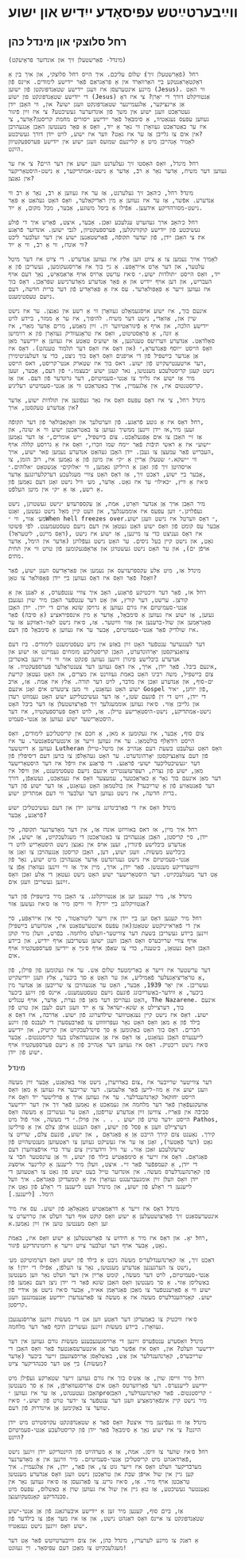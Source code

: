 # װײַבערטײַטש עפּיסאָדע׃ ייִדיש און ישוע #

## רחל סלוצקי און מינדל כּהן ##

	(מינדל- פֿאַרשטעלן זיך און אונדזער פּראָיעקט)

	רחל (פֿאָרשטעלן זיך)׃ שלום עליכם. איך הייס רחל סלוצקי, און איך בין אַ
	דאָקטאָראַנטקע בײַ האַרװאַרד אין אַ פּראָגראַם פֿאַר יידישע לימודים. איינס פֿון
	מײַנע אינטערעסן איז װעגן יידישע שטאַנדפּונקטן פֿון ישוען (Jesus). ווי האָט
	די ייִדישע שטאַנדפּונקט פון ישוע (Jesus) אַנטװיקלט דורך די יאָרן? צי איז דאָ
	אַן אַיינציקער, אַלגעמיינער שטאַנדפּונקט װעגן ישוע? און, װי האָבן ייִדן
	געטראַכט װעגן ישוע אין משך פֿון אונדזערער געשיכטע? צי איז זײַן פֿיגור
	געװען עפּעס נעגאַטיװ, אַ סימבאָל פֿאַר ייִדישע ייסורים מחמת קריסטן?אָדער, צי
	איז ער באַטראַכט געוואָרן װי נאָר אַ ייִד, װאָס אַ פּאָר מענטשן האָבן אָנגעהױבן
	אין אים צו גלייבן אַז ער איז גאָט? װער איז ישוע, לױט ייִדן דורך געשיכטע?
	לאָמיר אָנהייבן מיט אַ קליינעם שמועס װעגן ישוע אין ייִדישע פּערספּעקטיװן
	הײַנט.

	רחל׃ מינדל, װאָס האָסטו זיך געלערנט װעגן ישוע אין דער היים? צי איז ער
	געװען דער משיח, אָדער נאָר אַ רבֿ, אָדער אַ נישט-אמתדיקער, אַ נישט-היסטאָריקער
	אין גאַנצן?

	מינדל׃ רחל, כ׳האָב זיך געלערנט, אַז ער איז געװען אַ רבֿ, נאָר אַ רבֿ װי
	אַנדערע. אפֿשר, אַז ער איז געװען אַ מין ראַדיקאַלער, װאָס האָט געהאַט אַ פּאָר
	נישט-מסורהדיקע אידעען. אַפֿילו אַ ביסל משוגע, אָבער, מכּל מקום, אַ ייִד.

	רחל׃ כ׳האָב אױך געהערט ענלעכע זאַכן. אָבער, איצט, פֿאָרש איך די פֿולע
	געשיכטע פֿון ייִדישע קוקװינקלען, פּערספּעקטיװן, לגבי ישוען. אונדזער פֿראַגע
	איז׃ צי האָבן ייִדן, פֿון יעדער תּקופֿה, פֿאַרשטאַנען ישוע אין דער זעלבער ליכט
	װי אונדז, װי אַ רבֿ, װי אַ ייִד?

	לאָמיך אײַך נעמען צו אַ צײַט װען אַלץ איז געװען אַנדערש. די צײַט איז דער מיטל
	עלטער, און דער אָרט׃ אייראָפּע. אַ נײַ בוך איז אַרױסגעקומען, געשריבן פֿון אַ
	ייִד, װאָס הייסט ״תּולדות ישוע.״ ס׳איז ערשט אַרױס אױף אַראַמאַיש, נאָך דעם אױף
	העבריִש, און דען אױף ייִדיש און אַ פּאָר אַנדערע מאָדערנישע שפּראַכן. דאָס בוך
	איז געװען זייער אַ פּאָפּולאַרער. עס איז אַ פּאַראָדיע פֿון דער ברית חדשה, דעם
	נײַעם טעסטימענט.

	אינעם בוך, איז ישוע אויסגעמאָלט געוואָרן װי אַ רשע אין גאַנצן. ער איז נישט
	שיין און, אַװאַדי, נישט דער משיח. להיפוך, איז ער אַ ממזר, ביידע לויט
	ייִדישע הלכה, און אױף אַ פֿיגוראַטיװער זין. זײַן מאַמע, מרים אָדער מאַרי, איז
	אַ זונה, אַ פּראָסטיטוט, וואָס איז טראָגעוודיק געוואָרן פון א רוימישן
	סאָלדאַט. אַנדערע װערזיעס טענהנען, אַז ישוע׳ס טאַטע איז געװען אַ ייִדישער מאַן
	װאָס הייסט ״יוסף פּאַנדעראַ,״ (און דאָס איז װאָס דער תּלמוד טענהט). דאָס איז
	אַן אַנדער בײַשפּיל פֿון די אויפנים װאָס דאָס בוך ניצט, כּדי צו דעלעגיטימירן
	דער אויטענטישקײַט פֿון ישוע. דאס בוך איז שטארק אנטי־קריסט, דאס הייסט,
	נישט קעגן קריסטלעכע מענטשן, נאר קעגן ישוע ״בעצמו.״ פֿון דעם, אָבער, זעען
	מיר אַז ישוע איז גלײַך צו אַנטי-סעמיטיזם, דער גרונדער פֿון דעם. און אַז
	קריסטנטום איז, אין אַלגעמיין, אױך באַטראַכט װי אַן אַנטי-סעמיטיש רעליגיע.

	מינדל׃ רחל, צי איז דאָס עפּעס װאָס איז נאָר געפֿונען אין תּולדות ישוע, אָדער
	אין אַנדערע טעקסטן, אױך?

	רחל׃ דאָס איז אַ גוטע פֿראַגע. פֿון װערטלעך און װאָקאַבולאַר פֿון דער תּקופֿה,
	זעען מיר,אז יידן זײַנען ממשיך געווען צו באַטראַכטן ישוע ווי א שונה, און
	אַז זיי האָבן צו אים אָפּגעלאַכט. צום בײַשפּיל, ״יש אומרים,״ אַז דער נאָמען
	״ישוע״ איז אַ ראשי תּיבֿות פֿאַר ״ימח שמו וזכרו,״ װאָס איז אַ גרױסע קללה אױף
	העבריִש פֿאַר עמעצן צו געבן. ייִדן האָבן געהאַט אנדערע נעמען פאר ישוע, אױך,
	װי ״ישקא.״ שטעלן אַרייַן אַ ״ק״ איִן מיטן פֿון אַ נאָמען איז, רובֿ הזמן, צו
	אויסהיטן זיך פֿון זאָגן אַ הייליקן נאָמען, װי ״אלוקים״ אָנשטאָט ״אלוהים.״
	אָבער בײַ ישוע, דאַכט זיך, אַז דאָס האָט צװיי מעגלעכע דערקלערונגען׃ אָדער,
	ס׳איז אַ װיץ, ״כּאילו״ ער איז גאָט. אָדער, מע׳ װיל נישט זאָגן דעם נאָמען פֿון
	אַ רשע, אַז אַ ״ק״ אין מיטן העלפֿט.

	מיר האָבן אױך אַן אַנדער װאָרט, אמת, אַן עקספּרעזיע׃ ״נישט געשטױגן, נישט
	געפֿלױגן.״ װען עפּעס איז אוממעגלעך, און װעט קיין מאָל נישט געשען, זאָגט
	מע׳ אַזױ, װי ״When hell freezes over.״ דאָס װערטל איז נישט װעגן ישוע,
	אָבער עס קומט פֿון װאָס ישוע האָט געטאָן אין דעם נײַעם טעסטעמענט. לפֿי פּשוטו
	(דאָס מיינט, ליטעראַל), איז דאָס געניצט כּדי צו מיינען, אַז ישוע איז נישט
	גאָט, און נישט קיין בעל ניסים. ער האָט נישט געפֿלױגן (אָדער אין הימל, אָדער
	אױפֿן ים), און ער האָט נישט געשטױגן און אַראָפּגעקומען פֿון טױט װי אין תּחית
	מתים.

	מינדל׃ אַז, מיט אַלע עקספּרעזיעס און נעמען און פּאַראָדיעס װעגן ישוע, פֿאַר
	װאָס? פֿאַר װאָס איז דאָס געװען בײַ ייִדן פּאָפּולאַר צו טאָן?

	רחל׃ אז, פֿאַר דער װיכטיקע פֿראַגע, האָב איך צװיי ענטפֿערס, אַ לאַנגן און אַ
	קורצן. ערשט, דער קורץ, און אָט דער ענטפֿער האָבן מיר שױן געגעבן׃
	אַנטי-סעמיטיזם איז גורם געװען אַ גרױסן שׂונא אַרום די ייִדן. ייִדן האָבן
	געזען, אַז ישוע איז געװען אַ סימבאָל, אָדער אַ מין אינספיראציע (אַ סיבה) פֿאַר
	פּאָגראָמען און שול-ברענען און אַזױ װײַטער. אַז, ס׳איז נישט לאַװ-דאַװקע אַז ער
	איז שולדיק פֿאַר אַנטי-סעמיטיזם, אָבער ער איז געװען אַ סימבאָל פֿון דעם.

	דער לענגערער ענטפֿער האָט זײַן באַזע אין נײַע טעסטימענט לימודים. ביז דעם
	צװאַנציקסטן יאָרהונדערט, האָבן קריסטליכע מומחים געמיינט אז ישוע און
	אנדערע ביבלישע פיגורן זײַנען געווען פונקט אזוי װי זיי זיינען באשריבן
	אינעם ביבל. פֿאַר ייִדן, אױך, איז דאָס געװען דער צענטראַלער פּערספּעקטיװ. אַז,
	צום בײַשפּיל, משה רבינו האָט באמת געװױנט אין מצרים, און האָט געטאָן קריעת
	ים-סוף, און אַנדערע זאַכן אין מדבר, לױט דער תּורה. אַלץ איז אַמת. אַז, אױב
	ישוע האָט געזאָגט, װי מען ציטערט אים זאָגן אינעם Gospel פֿון יוחנן, ״איר,
	די ייִדן, זײַט די זין פֿונעם שׂטן,״ אַז דער געשיכטליקע ישוע האָט געמוזט רעדן
	און גלייבן אַזױ. ס׳איז געװען אוממעגלעך זיך פֿאָרצושטעלן אַז דער ביבל האָט
	נישט-אַמתדיקע, נישט-היסטאָרישע טיילן. אַז, לױט דאָס פּערספּעקטיװ, איז דער
	היסטאָרישער ישוע געװען אַן אַנטי-סעמיט.

	צום סוף, אָבער, איז געקומען א מאן, אַ חכם אין קריסטליכע לימודים, װאָס
	הייסט רודאָלף בולטמאַן. ער איז געװען זייער אַן אינטערעסאַנטער. ער איז
	געװען אַ דײַטשער Lutheran װאָס האָט געלעבט בשעת דעם אָנהייב און מיטל-טיילן
	פֿון דעם צװאַנציקסטן יאָרהונדערט. ער האָט געהאָלפֿן צו בױען דעם דיסיפּלין פֿון
	דער ״געשיכטליכער ישוע״ פֿראַגע. די פֿראַגע איז׃ װיפֿל איז דער היסטאָרישער
	מאַן, ישוע פֿון נצרת, רעפּרעזענטירט אינעם נײַעם טעסטימענט, און װיפֿל איז
	דער מאַן אינעם בוך נאָר אַ כאַראַכטער, עמעצער װאָס איז געמאַכט, געשאַפֿן, דורך
	דער פֿאַנטאַזיע פֿון אַ שרײַבער? און בולטמאַן האָט געזאָגט, אַז דער ישוע פֿון דער
	ברית חדשה, איז נישט געװען דער זעלבער ווי דעם אמתדיקן ישוע.

	מינדל׃ װאָס איז די פֿאַרבינדונג צווישן ייִדן און דעם געשיכטליכן ישוע
	פֿראַגע, אָבער?

	רחל׃ איך מיין, אז דאס באווײַזט אונדז אַז, אין דער מאָדערנער תקופה, סײַ
	ייִדן, סײַ קריסטן, האָבן אָנגעהױבן צו באַטראַכטן די מעגלעכקײַט, אַז ישוע, און
	אַנדערע ביבלישע פֿיגורין, זעען אױס אין גאַנצן נישט היסטאָריש לױט די
	ביבלישע מעשׂות. װעגן ישוע, דען, האָבן קריסטן אָנגעהױבן צו זאָגן אַז
	אַנטי-סעמיטיזם איז נישט געגרונדעט אָדער אָנגעהױבן מיט ישוע, נאָר פֿון
	װײַטערדיקע מענטשן. פֿאַר ייִדן, אױך, מיין איך אַז זיי זײַנען געװאָרן אָפֿן צו
	אָט דער מעגלעכקײַט. דער היסטאָרישער ישוע האָט נישט געטאָן די אַלע זאַכן װאָס
	זײַנען געשריבן װעגן אים.

	מינדל׃ אַז, מיר קענען זען אַן אַנטוויקלונג. צי האָבן מיר בײַשפּילן פֿון דער
	אַנטװיקלונג בײַ ייִדין? װי װײסן מיר אַז ס׳איז געשען אַזױ?

	רחל׃ מיר קענען דאָס זען בײַ ייִדן אין זייער ליטוראַטור, סײַ אין אייראָפּע, סײַ
	אין די פֿאַראייניקטע שטאַטן(און עפּעס אינטערעסאַנט איז, אונדזערע בײַשפּילן
	זײַנען ביידע געשריבן בשעת דער צװייטער-װעלט מלחמה. בפֿרט, װעלן מיר קוקן
	אױף צװיי שרײַבערס װאָס האָבן װעגן ישוען געשריבען אױף ייִדיש, און ביידע
	האָבן דאָס געטאָן, כ׳טענה, כּדי צו שאַפֿן אױף ס׳נײַ אַ ייִדישן פּערספּעקטיװ אױף
	אים.

	דער ערשטער איז זייער אַ באַרימטער׃ שלום אַש. ער איז געקומען פון פּױלן, פֿון
	אַ טראַדיציאָנעלער פֿאַמיליע, און ער האָט אַ סך ביכער, אַלץ װעגן ייִדישקייט,
	געשריבן. אין יאָר 1939, אָבער, האָט ער אָנגעהױבן צו שרײַבען אַן אַנדער מין
	ביכער, אַ װידער-באַשרײַבונג פֿונעם נײַעם טעסטעמענט. איינס פֿון זײַנע ביכער
	האָט געהייסן׃ דער מאַן פֿון נצרת, אָדער, אױף ענגליש, The Nazarene. אינעם
	בוך, דערציילט אַ שׂונא-ישׂראל צו אַ ייִד װעגן דעם לעבן און טױט פֿון
	ישוע. דאָס איז נישט קיין נעגאַטיװער שילדערונג פֿון ישוע. אַדרבה, איז דאָס אַ
	בילד פֿון אַ מאַן װאָס האָט נאָר געפּרוּװװט צו פֿאַרבעסערן די לעבנס פֿון זײַנע
	חבֿרים. דאָס בוך האָט באַקומען אַ סך פײַנדלעכקײַט און קריטיק, און ייִדישע
	לייענערס האָבן געזאָגט, אַז דאָס איז אַן אונטערהאַלט בעד קריסטנטום. אָבער
	ס׳איז נישט ריכטיק. דאָס איז געװען דער אָנהייב פֿון אַ נייעם פּערספּעקטיװ אױף
	ישוע פֿון ייִדן.

מינדל׃

	דער צװייטער שרײַבער איז ,צום באַדויערן, נישט אַזױ באַקאַנט, אָבער זײַן מעשׂה
	וועגן ישוע איז אַ מוז-לייען פֿאַר אַלעמען. דער שרײַבער איז געװען אַ מאַן װאָס
	הייסט יחזקאל קאָרנהענדלער. ער איז געװען אױך אַ פּױלישער ייִד װאָס איז
	אַװעקגעפֿאָרן פֿאַר דער מלחמה און געמאַכט אַ נאָמען פֿאַר זיך אין דער ייִדישער
	סבֿיבֿה אין פּאַריז. צװישן זײַן אַנדערע שריפֿטן, האָט ער געשריבן אַ מעשׂה װאָס
	הייסט ״דער טױט פֿון ישוע . . . אין פּױלן.״ די מעשׂה, אזוי פֿול מיט Pathos,
	דערציילט װעגן אַ פּסל פֿון ישוע, װאָס הענגט אױפֿן צלם אין אַ פּױלישן
	קירך. נאָענט צום קירך הייבט אָן אַ פּאָגראָם , און ישוע, פֿונעם צלם, שרײַט צו
	גאָט (דער פֿאָטער), זאָגן אַז ער איז געשיקט געװען צו ראַטעװען מענטשהײַט פֿון
	שרעקלעכע זאַכן אַזױ. ער װיל װידערגיין צום ערד כּדי אױפֿצוהערן דעם
	פּאָגראָם. דאָס איז זייער אַ סימפּאַטיש בילד פֿון ישוע, װי אַן ערנסטער חבֿר צו
	די ייִדן, אַ קעמפּפֿער פֿאַר זיי. איצט, װעלן מיר לייענען אַ קליינער אױסצוג
	פֿון קאָרנהענדלערס מעשׂה. אין אונדזער טייל בעט ישוע פֿון גאָט צו ראַטעװען די
	ייִדן װאָס װעלן זײַן אומגעברענגט געװאָרן אין אַ קומעדיקן פּאָגראָם. איך װעל
	לייענען די ראָלע פֿון ישוע, און מינדל װעט לייענען די ראָלע פֿון גאָט אין
	הימל. [לייענען.]

	מינדל׃ דאָס איז זייער אַ דראַמאַטיש מאָנאָלאָג פֿון ישוע. עס איז מיר
	אינטערעסאַנט זיך פֿאָרצושטעלען אַ ישוע װאָס קוקט אוּף דער װעלט און טרױערט צו
	זען װאָס מענטשן טוען אין זײַן נאָמען.א

	רחל׃ יאָ. און דאָס איז מיר אַ חידוש צו פֿאָרשטעלען אַ ישוע װאָס איז, באַמת,
	גאָט, אָבער אױף דער זעלבער צײַט זייער אַ רחמינתדיקע פֿיגור.

	דאַכט זיך, אַז קאָרנהענדלער׳ס מעשׂה גיבט אַ בילד פֿון ישוע װאָס דערמוטיקט מע׳
	נישט צו הערגענען אַנדערע מענטשן, נאָר צו העלפֿן, אַפֿילו די ייִדן! אַז,
	אַנטי-סעמיטיזם, לױט דער מעשׂה, קומט אַרײַן אין דער װעלט נאָר װען מענטשן
	באַשליסן אַזױ. אַ סך מענטשן װאָס האָבן שׂונא פֿאַר די ייִדן ניצן דעם נאָמען פֿון
	ישוע װי אַ פֿאַרענטפֿער צו מאַכן פּאָגראָמן אא״װ, אָבער ס׳איז נישט אַן אידיי פֿון
	ישוע. קאָנרהענדלערס מעשׂה איז אַ מעשׂה צו פֿאַרענדערן ייִדישע אָננעמונגען װעגן
	קריסטן.

	ס׳איז װיכטיק צו באַמערקן דער דאַטע װען אט די מעשׂות זײַנען אַרױסגעגעבן
	געװאָרן. ביידע מעשׂות זײַנען געשריבן תּיכּף פֿאַר דער מלחמה.

	מינדל׃ װאָסערע ענטפֿערס זײַנען די אַרױסגעגעבענע מעשׂות גורם געװען אין דער
	ייִדישער װעלט? און, װאָס איז אַפֿשר מער אַן איִנטערעסאַנטער׃ פֿאַר װאָס האָבן די
	שרײַבערס, קאָרנהענדלער און אַש, באַשלאָסן אַרױסצוגעבן זייער ביכער (אָדער
	מעשׂות) בײַ אָט דער סכּנהדיקער צײַט?

	רחל׃ מיר װייסן שױן, אַז אַש׳ס בוך איז גורם געװען זייער שטאַרקע געפֿילן מיט
	ייִדישע לייענערס. דער פֿאָרװערטס האָט אים אַרױסגעװאַרפֿן, און אַ סך מענטשן
	האָבן געטענהט, אַז ער איז געװען ״pro״ קריסטנטום. פֿאַר קאָרנהענדלער, האָבן
	מיר נישט קיין אינפֿאָרמאַציע װעגן דער ענטפֿער צו ״דער טױט פֿון ישוע.״ ס׳איז
	שװער צו באַקימען אַן אײַנדרוק פֿון דעם.

	מינדל׃ אַז װוּ געפֿינען מיר איצט? װאָס פֿאַר אַ שטאַנדפּונקט עקזיסטירט מיט ייִדן
	הײַנט? צי איז ישוע נאָך אַ סימבאָל פֿאַר ייִדן פֿון קריסטלעכע אַנטי-סעמיטיזם
	הײַנט?

	רחל׃ ס׳איז שװער צו װיסן. אמת, אַז אַ מערהײַט פֿון הײַנטדיקע ייִדן זײַנען נישט
	פֿאַרדאגהט מיט קריסטליכן אַנטי-סעמיטיזם. מיר װױנען אין אַ מאָדערנער,
	מערבֿדיקער װעלט װאָס איז זייער גוט צו, און פֿאַר, ייִדן, איִן אַלגעמיין. איך
	קען גיין אין שול אױפֿן שבת און טראַכטן נישט װעגן װאָס אַנדערע מענטשן
	טראַכטן אױף מיר. אַז, ס׳איז גרינג צו פֿאַרגעסן אַז ס׳איז געװען נאָר אין
	נאָענטער געשיכטע, אַז טאָ גיין אין שול איז געװען שוין אַ באַשלוס, עפּעס מיט
	סכּנהדיקע קאָנסעקווענצן.

	אַז, בײַם סוף, קענען מיר זען אַ ייִדישע איבערגאַנג פֿון אַן אַנטי-ישוע
	שטאַנדפּונקט צו איינס װאָס דאַגהט נישט, און אַז איז מער אָפֿן צו בילדער פֿון
	ישוע װאָס זײַנען נישט נעגאַטיװ.

	אַ דאַנק צו מײַנע לערערין, מינדל כּהן, און צום װײַבערטײַטש פֿאַר אָט דער
	מעגלעכקײַט צו מאַכן דעם עפּיסאָד. זײַ געזונט!


